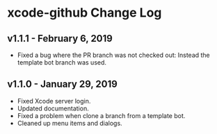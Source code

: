 # xcode-github Change Log

## v1.1.1 - February 6, 2019
* Fixed a bug where the PR branch was not checked out: Instead the template bot branch was used.

## v1.1.0 - January 29, 2019
* Fixed Xcode server login.
* Updated documentation.
* Fixed a problem when clone a branch from a template bot.
* Cleaned up menu items and dialogs.
